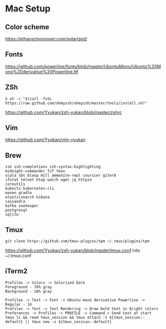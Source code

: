# Mac Setup

## Color scheme
https://ethanschoonover.com/solarized/

## Fonts
https://github.com/powerline/fonts/blob/master/UbuntuMono/Ubuntu%20Mono%20derivative%20Powerline.ttf

## ZSh
```
$ sh -c "$(curl -fsSL https://raw.github.com/ohmyzsh/ohmyzsh/master/tools/install.sh)"
```
https://github.com/Yyukan/zsh-yukan/blob/master/zshrc

## Vim
https://github.com/Yyukan/vim-yyukan

## Brew
```
zsh zsh-completions zsh-syntax-highlighting
midnight-commander fzf tmux           
scala sbt bloop mill ammonite-repl coursier giter8                  
ifstat telnet htop watch wget jq httpie
coreutils        
kubectx kubernetes-cli
maven gradle 
elasticsearch kibana
cassandra
kafka zookeeper
postgresql
sqlite
```
## Tmux

```
git clone https://github.com/tmux-plugins/tpm ~/.tmux/plugins/tpm
```
https://github.com/Yyukan/zsh-yukan/blob/master/tmux.conf into ~/.tmux.conf

## iTerm2
```
Profiles -> Colors -> Solorized Dark 
Foreground - 70% gray
Background - 10% gray 

Profiles -> Text -> Font -> Ubuntu mono derivative Powerline -> Regular - 16
Profiles -> Text -> Text Rendering -> Draw bold text in bright colors
Preferences -> Profiles -> PROFILE -> Command > Send text at start
tmux ls && read tmux_session && tmux attach -t ${tmux_session:-default} || tmux new -s ${tmux_session:-default}
```


